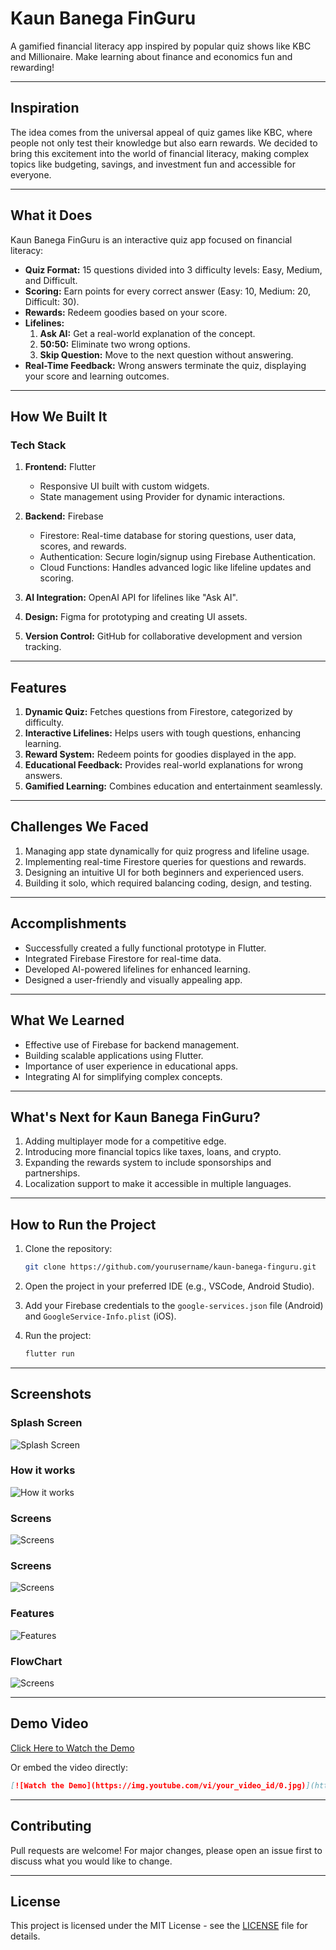 # Kaun Banega FinGuru

A gamified financial literacy app inspired by popular quiz shows like KBC and Millionaire. Make learning about finance and economics fun and rewarding!

---

## Inspiration

The idea comes from the universal appeal of quiz games like KBC, where people not only test their knowledge but also earn rewards. We decided to bring this excitement into the world of financial literacy, making complex topics like budgeting, savings, and investment fun and accessible for everyone.

---

## What it Does

Kaun Banega FinGuru is an interactive quiz app focused on financial literacy:

- **Quiz Format:** 15 questions divided into 3 difficulty levels: Easy, Medium, and Difficult.
- **Scoring:** Earn points for every correct answer (Easy: 10, Medium: 20, Difficult: 30).
- **Rewards:** Redeem goodies based on your score.
- **Lifelines:**
  1. **Ask AI:** Get a real-world explanation of the concept.
  2. **50:50:** Eliminate two wrong options.
  3. **Skip Question:** Move to the next question without answering.
- **Real-Time Feedback:** Wrong answers terminate the quiz, displaying your score and learning outcomes.

---

## How We Built It

### Tech Stack

1. **Frontend:** Flutter
   - Responsive UI built with custom widgets.
   - State management using Provider for dynamic interactions.

2. **Backend:** Firebase
   - Firestore: Real-time database for storing questions, user data, scores, and rewards.
   - Authentication: Secure login/signup using Firebase Authentication.
   - Cloud Functions: Handles advanced logic like lifeline updates and scoring.

3. **AI Integration:** OpenAI API for lifelines like "Ask AI".
4. **Design:** Figma for prototyping and creating UI assets.
5. **Version Control:** GitHub for collaborative development and version tracking.

---

## Features

1. **Dynamic Quiz:** Fetches questions from Firestore, categorized by difficulty.
2. **Interactive Lifelines:** Helps users with tough questions, enhancing learning.
3. **Reward System:** Redeem points for goodies displayed in the app.
4. **Educational Feedback:** Provides real-world explanations for wrong answers.
5. **Gamified Learning:** Combines education and entertainment seamlessly.

---

## Challenges We Faced

1. Managing app state dynamically for quiz progress and lifeline usage.
2. Implementing real-time Firestore queries for questions and rewards.
3. Designing an intuitive UI for both beginners and experienced users.
4. Building it solo, which required balancing coding, design, and testing.

---

## Accomplishments

- Successfully created a fully functional prototype in Flutter.
- Integrated Firebase Firestore for real-time data.
- Developed AI-powered lifelines for enhanced learning.
- Designed a user-friendly and visually appealing app.

---

## What We Learned

- Effective use of Firebase for backend management.
- Building scalable applications using Flutter.
- Importance of user experience in educational apps.
- Integrating AI for simplifying complex concepts.

---

## What's Next for Kaun Banega FinGuru?

1. Adding multiplayer mode for a competitive edge.
2. Introducing more financial topics like taxes, loans, and crypto.
3. Expanding the rewards system to include sponsorships and partnerships.
4. Localization support to make it accessible in multiple languages.

---

## How to Run the Project

1. Clone the repository:

   ```bash
   git clone https://github.com/yourusername/kaun-banega-finguru.git
   ```

2. Open the project in your preferred IDE (e.g., VSCode, Android Studio).

3. Add your Firebase credentials to the `google-services.json` file (Android) and `GoogleService-Info.plist` (iOS).

4. Run the project:

   ```bash
   flutter run
   ```

---

## Screenshots

### Splash Screen
![Splash Screen](https://github.com/jyotsna030/Kaun-Banega-FinGuru/blob/main/assets/images/Shares%20are.png)

### How it works
![How it works](https://github.com/jyotsna030/Kaun-Banega-FinGuru/blob/main/assets/images/Shares%20are%20(2).png)

### Screens
![Screens](https://github.com/jyotsna030/Kaun-Banega-FinGuru/blob/main/assets/images/Shares%20are%20(4).png)

### Screens
![Screens](https://github.com/jyotsna030/Kaun-Banega-FinGuru/blob/main/assets/images/Shares%20are%20(5).png)

### Features
![Features](https://github.com/jyotsna030/Kaun-Banega-FinGuru/blob/main/assets/images/Shares%20are%20(3).png)

### FlowChart
![Screens]()

---

## Demo Video

[Click Here to Watch the Demo](https://example.com/demo-video)

Or embed the video directly:

```markdown
[![Watch the Demo](https://img.youtube.com/vi/your_video_id/0.jpg)](https://www.youtube.com/watch?v=your_video_id)
```

---

## Contributing

Pull requests are welcome! For major changes, please open an issue first to discuss what you would like to change.

---

## License

This project is licensed under the MIT License - see the [LICENSE](LICENSE) file for details.
